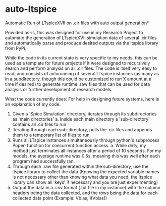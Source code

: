 # auto-ltspice
Automatic Run of LTspiceXVII on .cir files with auto output generation*

Provided as-is, this was designed for use in my Research Project to automate the generation of LTspiceXVII simulation data of several .cir files and automatically parse and produce desired outputs via the ltspice library from PyPi.

While the code in its current state is very specific to my needs, this can be used as a template for future projects if it were designed to recursively search and perform analysis on all .cir files. The code is itself very easy to read, and consists of autorunning of several LTspice instances (as many as in a subdirectory, though this could be customized to run X amount at a time if desired) to generate runtime .raw files that can be used for data analysis or further development of research models. 

What the code currently does:
For help in designing future systems, here is an explanation of my code.
1. Given a 'Spice Simulation' directory, iterates through its subdirectories as 'main directories'
  a. Inside each main directory a 'sub-directory' contains all .cir files to run
2. Iterating through each sub-directory, pulls the .cir files and appends them to a temporary list of files to run
3. Runs all LTspice instances simultaneously through python's subprocess Popen function for concurrent function access.
  a. While dirty, my method just terminates all instances after a period of 10 seconds. For my models, the average runtime was 0.5s, meaning this was well after each program had successfully ran.
4. Through each .raw file generated within the sub-directory, use the ltspice library to collect the data (Knowing the expected variable names is not necessary other than knowing what data you need, the ltspice library can show all 'keys' if necessary and you are just experimenting)
5. Output the data in a .csv format (.txt file in my instance) with the column headers being the data collected, and the rows being the data for each collected data point (Example: Vbias, I(Vbias))
